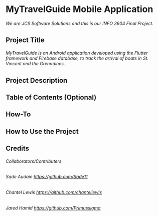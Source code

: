 # MyTravelGuide Mobile Application

###### We are JCS Software Solutions and this is our INFO 3604 Final Project.

## Project Title
###### MyTravelGuide is an Android application developed using the Flutter framework and Firebase database, to track the arrival of boats in St. Vincent and the Grenadines.

## Project Description

## Table of Contents (Optional)

## How-To 

## How to Use the Project

## Credits
###### Collaborators/Contributers
###### Sade Audain https://github.com/Sade11
###### Chantel Lewis https://github.com/chantellewis
###### Jared Hamid https://github.com/Primussigma


